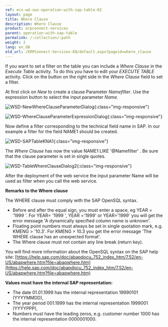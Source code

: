 ```yaml
---
ref: ecs-wd-sws-operation-with-sap-table-02
layout: page
title: Where Clause
description: Where Clause
product: erpconnect-services
parent: operation-with-sap-table
permalink: /:collection/:path
weight: 2
lang: en_GB
old_url: /ERPConnect-Services-EN/default.aspx?pageid=where_clause
---
```


If you want to set a filter on the table you can include a *Where Clause* in the *Execute Table* activity. 
To do this you have to edit your *EXECUTE TABLE* activity.
Click on the button on the right side in the *Where Clause* field to set a filter. 

At first click on *New* to create a clause Parameter *Namefilter*. Use the expression button to select the input parameter *Name*.

![WSD-NewWhereClauseParameterDialog](/img/content/WSD-NewWhereClauseParameterDialog.png){:class="img-responsive"}

![WSD-WhereClauseParameterExpressionDialog](/img/content/WSD-WhereClauseParameterExpressionDialog.png){:class="img-responsive"}

Now define a filter corresponding to the technical field name in SAP. 
In our example a filter for the field NAME1 should be created.  

![WSD-SAPTableKNA1](/img/content/WSD-SAPTableKNA1.png){:class="img-responsive"}

The *Where Clause* has now the value NAME1 LIKE '@Namefilter' . Be sure that the clause parameter is set in single quotes.   

![WSD-TableWhereClauseDialog2](/img/content/WSD-TableWhereClauseDialog2.png){:class="img-responsive"}

After the deployment of the web service the input parameter Name will be used as filter when you call the web service.  

**Remarks to the Where clause**

The WHERE clause must comply with the SAP OpenSQL syntax.

- Before and after the equal sign, you must enter a space, eg YEAR = '1999 '. For YEAR= '1999 ', YEAR ='1999' or YEAR='1999' you will get the error message 'A dynamically specified column name is unknown'.
- Floating point numbers must always be set in single quotation mark, e.g. KMENG > '10.3'. For KMENG > 10.3 you get the error message 'The WHERE clause has an unexpected format'.
- The Where clause must not contain any line break (return key).

You will find more information about the OpenSQL syntax on the SAP help site: [https://help.sap.com/doc/abapdocu_752_index_htm/7.52/en-US/abapwhere.htm?file=abapwhere.htm](https://help.sap.com/doc/abapdocu_752_index_htm/7.52/en-US/abapwhere.htm?file=abapwhere.htm)

**Values must have the internal SAP representation:**

- The date 01.01.1999 has the internal representation 19990101 (YYYYMMDD),
- The year period 001.1999 has the internal representation 1999001 (YYYYPPP),
- Numbers must have the leading zeros, e.g. customer number 1000 has the internal representation 0000001000.